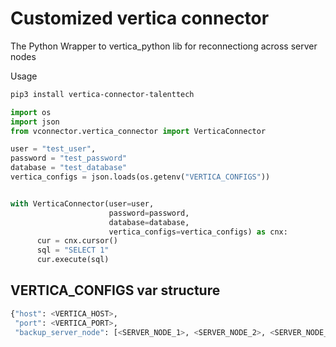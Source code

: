 Customized vertica connector 
==========

The Python Wrapper to vertica_python lib for reconnectiong across server nodes


Usage
```sh
pip3 install vertica-connector-talenttech
```

```python
import os
import json
from vconnector.vertica_connector import VerticaConnector

user = "test_user",
password = "test_password"
database = "test_database"
vertica_configs = json.loads(os.getenv("VERTICA_CONFIGS"))


with VerticaConnector(user=user, 
                      password=password, 
                      database=database, 
                      vertica_configs=vertica_configs) as cnx:
      cur = cnx.cursor()
      sql = "SELECT 1"
      cur.execute(sql)
```

VERTICA_CONFIGS var structure
-------------
```sh
{"host": <VERTICA_HOST>,
 "port": <VERTICA_PORT>,
 "backup_server_node": [<SERVER_NODE_1>, <SERVER_NODE_2>, <SERVER_NODE_3>}
```

